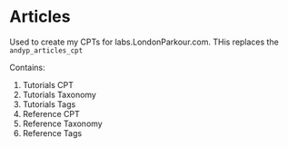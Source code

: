 # Articles

Used to create my CPTs for labs.LondonParkour.com. THis replaces the `andyp_articles_cpt`

Contains:

1. Tutorials CPT
1. Tutorials Taxonomy
1. Tutorials Tags
1. Reference CPT
1. Reference Taxonomy
1. Reference Tags